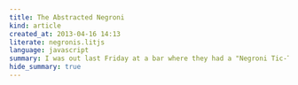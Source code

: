 ```yaml
---
title: The Abstracted Negroni
kind: article
created_at: 2013-04-16 14:13
literate: negronis.litjs
language: javascript
summary: I was out last Friday at a bar where they had a "Negroni Tic-Tac-Toe" offer---you could custom-build your drink from a selection of 3 gins, 3 vermouths and 3 amari, and if you got "3 in a row" you'd get &pound;5 off your bill. It's a laughably stingy deal, but it got me thinking. About programming, I mean.
hide_summary: true
---
```


